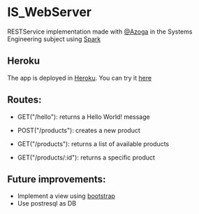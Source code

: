 # IS_WebServer

   RESTService implementation made with [@Azoga](https://github.com/Azoga) in the Systems Engineering subject using [Spark](http://sparkjava.com/)

## Heroku

   The app is deployed in [Heroku](https://www.heroku.com/). You can try it [here](https://is-webserver.herokuapp.com)

## Routes:
    
   * GET("/hello"): returns a Hello World! message
   
   * POST("/products"): creates a new product
   
   * GET("/products"): returns a list of available products
   
   * GET("/products/:id"): returns a specific product

## Future improvements:

   * Implement a view using [bootstrap](http://getbootstrap.com/)
   * Use postresql as DB